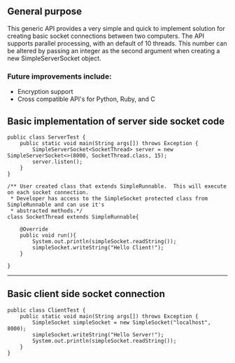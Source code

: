 ## General purpose

This generic API provides a very simple and quick to implement solution for creating basic socket connections between two computers.  The API supports parallel processing, with an default of 10 threads.  This number can be altered by passing an integer as the second argument when creating a new SimpleServerSocket object.

### Future improvements include:
- Encryption support
- Cross compatible API's for Python, Ruby, and C


## Basic implementation of server side socket code
    
    public class ServerTest {
        public static void main(String args[]) throws Exception {
            SimpleServerSocket<SocketThread> server = new SimpleServerSocket<>(8000, SocketThread.class, 15);
            server.listen();
        }
    }
    
    /** User created class that extends SimpleRunnable.  This will execute on each socket connection.
     * Developer has access to the SimpleSocket protected class from SimpleRunnable and can use it's
     * abstracted methods.*/
    class SocketThread extends SimpleRunnable{
    
        @Override
        public void run(){
            System.out.println(simpleSocket.readString());
            simpleSocket.writeString("Hello Client!");
        }
    
    }



--------------------------------------------------------------------------------


## Basic client side socket connection
    public class ClientTest {
        public static void main(String args[]) throws Exception {
            SimpleSocket simpleSocket = new SimpleSocket("localhost", 8000);
            simpleSocket.writeString("Hello Server!");
            System.out.println(simpleSocket.readString());
        }
    }
